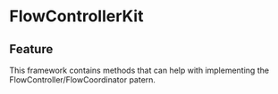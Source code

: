 # FlowControllerKit

## Feature 

This framework contains methods that can help with implementing the FlowController/FlowCoordinator patern.


